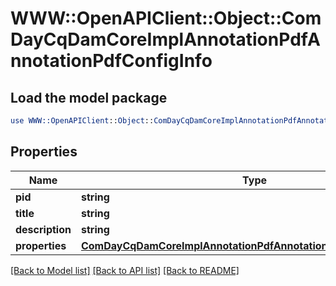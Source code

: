 # WWW::OpenAPIClient::Object::ComDayCqDamCoreImplAnnotationPdfAnnotationPdfConfigInfo

## Load the model package
```perl
use WWW::OpenAPIClient::Object::ComDayCqDamCoreImplAnnotationPdfAnnotationPdfConfigInfo;
```

## Properties
Name | Type | Description | Notes
------------ | ------------- | ------------- | -------------
**pid** | **string** |  | [optional] 
**title** | **string** |  | [optional] 
**description** | **string** |  | [optional] 
**properties** | [**ComDayCqDamCoreImplAnnotationPdfAnnotationPdfConfigProperties**](ComDayCqDamCoreImplAnnotationPdfAnnotationPdfConfigProperties.md) |  | [optional] 

[[Back to Model list]](../README.md#documentation-for-models) [[Back to API list]](../README.md#documentation-for-api-endpoints) [[Back to README]](../README.md)


